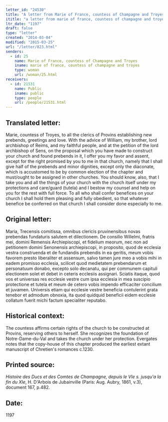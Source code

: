 ```yaml
---
letter_id: "24530"
title: "A letter from Marie of France, countess of Champagne and Troyes (1197)"
ititle: "a letter from marie of france, countess of champagne and troyes (1197)"
ltr_date: "1197"
draft: false
type: "letter"
created: "2014-03-04"
modified: "2015-03-25"
url: "/letter/823.html"
senders:
  - id: 25
    name: Marie of France, countess of Champagne and Troyes
    iname: marie of france, countess of champagne and troyes
    type: woman
    url: /woman/25.html
receivers:
  - id: 21531
    name: Public
    iname: public
    type: people
    url: /people/21531.html
---
```

<h2> Translated letter:</h2>Marie, countess of Troyes, to all the clerics of Provins establishing new prebends, greetings and love.
With the advice of William, my brother, lord archbishop of Reims, and my faithful people, and at the petition of the lord archbishop of Sens, on the proposal which you have made to construct your church and found prebends in it, I offer you my favor and assent, except for the right promised by you to me in that church, namely that I shall give half of the prebends and minor dignities, except only the diaconate, which is accustomed to be by common election of the chapter and must/ought to be assigned in other churches.  You should know, also, that I take you and all the things of your church with the church itself under my protections and care/guard (tutela) and I bestow my counsel and help on you for the rest with full force.  To all who shall confer benefices on your church I shall hold them pleasing and fully obedient, so that whatever benefice be conferred on that church I shall consider done especially to me.
<h2 class="mt-4"> Original letter:</h2>Maria, Trecensis comitissa, omnibus clericis pruvinensibus novas prebendas fundaturis salutem et dilectionem.
De consilio Willelmi, fratris mei, domini Remensis Archiepiscopi, et fidelium meorum, nec non ad petitionem domini Senonensis archiepiscopi, in proposito, quod de ecclesia vestra construenda et de fundandis prebendis in ea geritis, meum vobis favorem presto liberaliter et assensum, salvo tamen jure meo a vobis mihi in eadem promisso ecclesia, scilicet quod medietatem prebendarum et personatuum donabo, excepto solo decanatu, qui per communem capituli electionem solet et debet in ceteris ecclesiis assignari.  Sciatis itaque, quod vos et universas res ecclesie vestre cum ipsa ecclesia in mea suscipio protectione et tutela et meum de cetero vobis impendo efficaciter concilium et juvamen.  Universis etiam qui ecclesie vestre beneficia contulerint grata tenebor et admodum obnoxia, ita quod quidquid beneficii eidem ecclesie collatum fuerit michi factum specialiter reputabo.
<h2 class="mt-4"> Historical context:</h2>The countess affirms certain rights of the church to be constructed at Provins, reserving others to herself.  She recognizes the foundation of Notre-Dame-du-Val and takes the church under her protection.  Evergates notes that the copy-house of this chapter produced the earliest extant manuscript of Chretien's romances c.1230.
<h2 class="mt-4"> Printed source:</h2><p><em>Histoire des Ducs et des Comtes de Champagne, depuis le VIe s. jusqu'a la fin du XIe</em>, H. D'Arbois de Jubainville (Paris: Aug. Aubry, 1861, v.3), document 167, p.482.</p><h2 class="mt-4"> Date:</h2>1197
